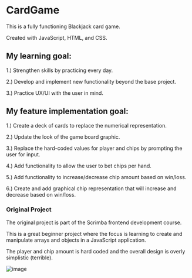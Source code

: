 # CardGame
This is a fully functioning Blackjack card game.

Created with JavaScript, HTML, and CSS.

My learning goal:
---
1.) Strengthen skills by practicing every day.

2.) Develop and implement new functionality beyond the base project.

3.) Practice UX/UI with the user in mind. 


My feature implementation goal:
---
1.) Create a deck of cards to replace the numerical representation.

2.) Update the look of the game board graphic. 

3.) Replace the hard-coded values for player and chips by prompting the user for input.

4.) Add functionality to allow the user to bet chips per hand.

5.) Add functionality to increase/decrease chip amount based on win/loss.

6.) Create and add graphical chip representation that will increase and decrease based on win/loss.


### Original Project
The original project is part of the Scrimba frontend development course. 

This is a great beginner project where the focus is learning to create 
and manipulate arrays and objects in a JavaScript application.

The player and chip amount is hard coded and the overall design is overly simplistic (terrible).

![image](https://user-images.githubusercontent.com/18030411/216362496-c9669ff1-dcb8-40c2-8fd8-50efd0f7bbe0.png)
